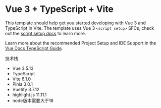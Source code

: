 # Vue 3 + TypeScript + Vite

This template should help get you started developing with Vue 3 and TypeScript in Vite. The template uses Vue 3 `<script setup>` SFCs, check out the [script setup docs](https://v3.vuejs.org/api/sfc-script-setup.html#sfc-script-setup) to learn more.

Learn more about the recommended Project Setup and IDE Support in the [Vue Docs TypeScript Guide](https://vuejs.org/guide/typescript/overview.html#project-setup).

技术栈
- Vue 3.5.13
- TypeScript
- Vite 6.1.0
- Pinia 3.0.1
- Vuetify 3.7.12
- highlight.js 11.11.1
- node版本需要大于18
